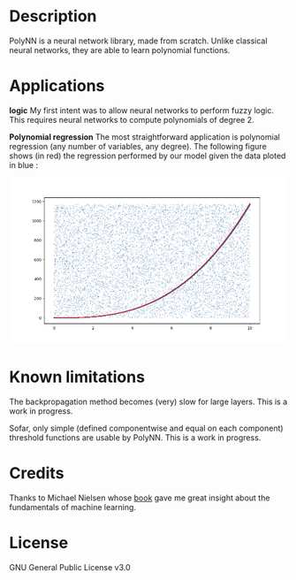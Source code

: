 # Description

PolyNN is a neural network library, made from scratch. Unlike classical neural networks, they are able to learn polynomial functions.

# Applications

**logic** My first intent was to allow neural networks to perform fuzzy logic. This requires neural networks to compute polynomials of degree 2.

**Polynomial regression** The most straightforward application is polynomial regression (any number of variables, any degree). The following figure shows (in red) the regression performed by our model given the data ploted in blue :

![ScreenShot](/screenshots/regression_with_noise.png)

# Known limitations

The backpropagation method becomes (very) slow for large layers. This is a work in progress.

Sofar, only simple (defined componentwise and equal on each component) threshold functions are usable by PolyNN. This is a work in progress.

# Credits
Thanks to Michael Nielsen whose [book](http://neuralnetworksanddeeplearning.com/index.html) gave me great insight about the fundamentals of machine learning.


# License

GNU General Public License v3.0
